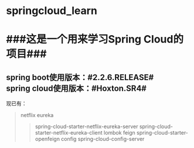 # springcloud_learn

###这是一个用来学习Spring Cloud的项目###  
=================  
spring boot使用版本：#2.2.6.RELEASE#  
spring cloud使用版本：#Hoxton.SR4#  
-----------------  
现已有：
>netflix eureka
>>spring-cloud-starter-netflix-eureka-server
>>spring-cloud-starter-netflix-eureka-client
>lombok
>feign
>>spring-cloud-starter-openfeign
>config
>>spring-cloud-config-server
